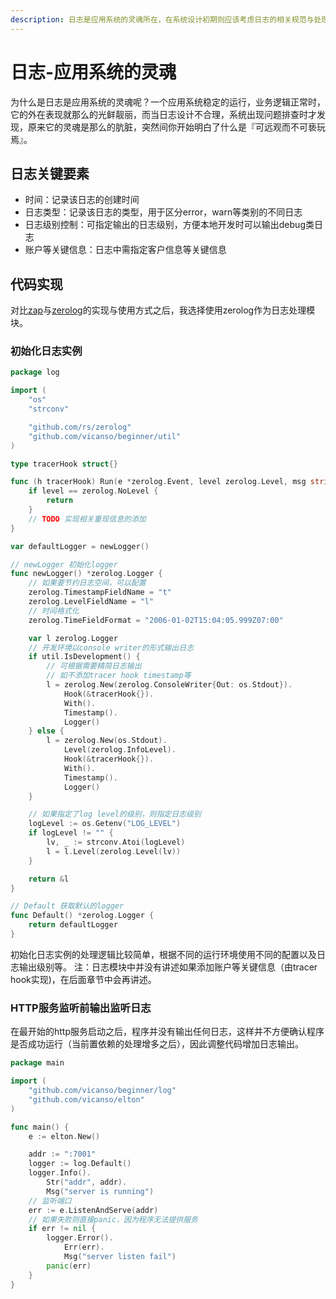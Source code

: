 ```yaml
---
description: 日志是应用系统的灵魂所在，在系统设计初期则应该考虑日志的相关规范与处理
---
```


# 日志-应用系统的灵魂

为什么是日志是应用系统的灵魂呢？一个应用系统稳定的运行，业务逻辑正常时，它的外在表现就那么的光鲜靓丽，而当日志设计不合理，系统出现问题排查时才发现，原来它的灵魂是那么的肮脏，突然间你开始明白了什么是『可远观而不可亵玩焉』。

## 日志关键要素

- 时间：记录该日志的创建时间
- 日志类型：记录该日志的类型，用于区分error，warn等类别的不同日志
- 日志级别控制：可指定输出的日志级别，方便本地开发时可以输出debug类日志
- 账户等关键信息：日志中需指定客户信息等关键信息


## 代码实现

对比[zap](https://github.com/uber-go/zap)与[zerolog](https://github.com/rs/zerolog)的实现与使用方式之后，我选择使用zerolog作为日志处理模块。

### 初始化日志实例

```go
package log

import (
	"os"
	"strconv"

	"github.com/rs/zerolog"
	"github.com/vicanso/beginner/util"
)

type tracerHook struct{}

func (h tracerHook) Run(e *zerolog.Event, level zerolog.Level, msg string) {
	if level == zerolog.NoLevel {
		return
	}
	// TODO 实现相关重现信息的添加
}

var defaultLogger = newLogger()

// newLogger 初始化logger
func newLogger() *zerolog.Logger {
	// 如果要节约日志空间，可以配置
	zerolog.TimestampFieldName = "t"
	zerolog.LevelFieldName = "l"
	// 时间格式化
	zerolog.TimeFieldFormat = "2006-01-02T15:04:05.999Z07:00"

	var l zerolog.Logger
	// 开发环境以console writer的形式输出日志
	if util.IsDevelopment() {
		// 可根据需要精简日志输出
		// 如不添加tracer hook timestamp等
		l = zerolog.New(zerolog.ConsoleWriter{Out: os.Stdout}).
			Hook(&tracerHook{}).
			With().
			Timestamp().
			Logger()
	} else {
		l = zerolog.New(os.Stdout).
			Level(zerolog.InfoLevel).
			Hook(&tracerHook{}).
			With().
			Timestamp().
			Logger()
	}

	// 如果指定了log level的级别，则指定日志级别
	logLevel := os.Getenv("LOG_LEVEL")
	if logLevel != "" {
		lv, _ := strconv.Atoi(logLevel)
		l = l.Level(zerolog.Level(lv))
	}

	return &l
}

// Default 获取默认的logger
func Default() *zerolog.Logger {
	return defaultLogger
}
```

初始化日志实例的处理逻辑比较简单，根据不同的运行环境使用不同的配置以及日志输出级别等。
注：日志模块中并没有讲述如果添加账户等关键信息（由tracer hook实现)，在后面章节中会再讲述。

### HTTP服务监听前输出监听日志

在最开始的http服务启动之后，程序并没有输出任何日志，这样并不方便确认程序是否成功运行（当前置依赖的处理增多之后），因此调整代码增加日志输出。

```go
package main

import (
	"github.com/vicanso/beginner/log"
	"github.com/vicanso/elton"
)

func main() {
	e := elton.New()

	addr := ":7001"
	logger := log.Default()
	logger.Info().
		Str("addr", addr).
		Msg("server is running")
	// 监听端口
	err := e.ListenAndServe(addr)
	// 如果失败则直接panic，因为程序无法提供服务
	if err != nil {
		logger.Error().
			Err(err).
			Msg("server listen fail")
		panic(err)
	}
}
```

